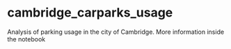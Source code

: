 # cambridge_carparks_usage
 Analysis of parking usage in the city of Cambridge. More information inside the notebook
